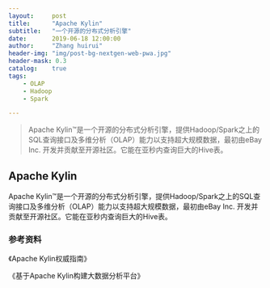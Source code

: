 ```yaml
---
layout:     post
title:      "Apache Kylin"
subtitle:   "一个开源的分布式分析引擎"
date:       2019-06-18 12:00:00
author:     "Zhang huirui"
header-img: "img/post-bg-nextgen-web-pwa.jpg"
header-mask: 0.3
catalog:    true
tags:
    - OLAP
    - Hadoop
    - Spark

---
```


> Apache Kylin™是一个开源的分布式分析引擎，提供Hadoop/Spark之上的SQL查询接口及多维分析（OLAP）能力以支持超大规模数据，最初由eBay Inc. 开发并贡献至开源社区。它能在亚秒内查询巨大的Hive表。

## Apache Kylin

Apache Kylin™是一个开源的分布式分析引擎，提供Hadoop/Spark之上的SQL查询接口及多维分析（OLAP）能力以支持超大规模数据，最初由eBay Inc. 开发并贡献至开源社区。它能在亚秒内查询巨大的Hive表。

### 参考资料

《Apache Kylin权威指南》

《基于Apache Kylin构建大数据分析平台》
